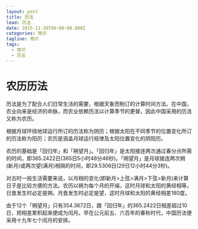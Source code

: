 ```yaml
---
layout: post
title: 历法
lead: 历法
date: 2015-11-30T00:00:00.000Z
categories: 常识
tagline: 常识
tags:
  - 常识
  - 历法
---
```


# 农历历法

历法是为了配合人们日常生活的需要，根据天象而制订的计算时间方法。在中国，农业向来是经济的命脉，而农业依赖历法以计算季节的更替，因此中国采用的历法又称为农历。

根据月球环绕地球运行所订的历法称为阴历；根据太阳在不同季节的位置变化所订的历法称为阳历；农历是涵盖月球运行规律及太阳位置变化的阴阳历。

农历的基础是「回归年」和「朔望月」。「回归年」是太阳接连两次通过春分点所需的时间，即365.2422日(365日5小时48分46秒)。「朔望月」是月球接连两次朔(新月)或两次望(满月)相隔的时间，即29.5306日(29日12小时44分3秒)。

对古时一般生活需要来说，以月相的变化(即新月>上弦>满月>下弦>新月)来计算日子是比较方便的方法。农历以朔为每个月的开端，这时月球和太阳的黄经相等，日食发生时必定是朔。月食发生时必定是望，这时月球和太阳的黄经相差180度。

由于12个「朔望月」只有354.3672日，跟「回归年」的365.2422日相差超过10日，把相差累积起来便成为闰月。早在公元前五、六百年的春秋时代，中国历法便采用十九年七个闰月的安排。
